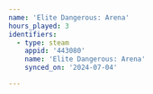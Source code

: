 ```yaml
---
name: 'Elite Dangerous: Arena'
hours_played: 3
identifiers:
  - type: steam
    appid: '443080'
    name: 'Elite Dangerous: Arena'
    synced_on: '2024-07-04'

---
```

